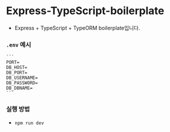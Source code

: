 # Express-TypeScript-boilerplate
* Express + TypeScript + TypeORM boilerplate입니다.
  
### `.env` 예시
    ```
    PORT=
    DB_HOST=
    DB_PORT=
    DB_USERNAME=
    DB_PASSWORD=
    DB_DBNAME=
    ```
### 실행 방법
* `npm run dev`